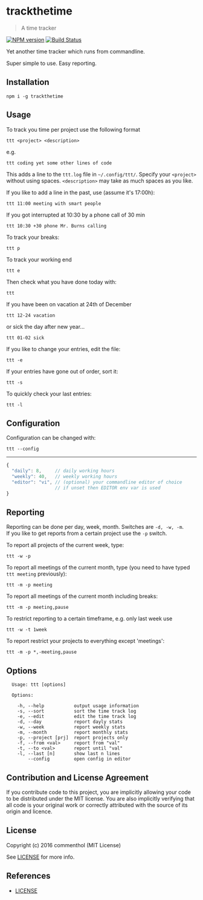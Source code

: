 # trackthetime

> A time tracker

[![NPM version](https://badge.fury.io/js/trackthetime.svg)](https://www.npmjs.com/package/trackthetime/)
[![Build Status](https://secure.travis-ci.org/commenthol/trackthetime.svg?branch=master)](https://travis-ci.org/commenthol/trackthetime)

Yet another time tracker which runs from commandline.

Super simple to use. Easy reporting.

## Installation

    npm i -g trackthetime

## Usage

To track you time per project use the following format

    ttt <project> <description>

e.g.

    ttt coding yet some other lines of code

This adds a line to the `ttt.log` file in `~/.config/ttt/`.
Specify your `<project>` without using spaces. `<description>` may take as much spaces as you like.

If you like to add a line in the past, use (assume it's 17:00h):

    ttt 11:00 meeting with smart people

If you got interrupted at 10:30 by a phone call of 30 min

    ttt 10:30 +30 phone Mr. Burns calling

To track your breaks:

    ttt p

To track your working end

    ttt e

Then check what you have done today with:

    ttt

If you have been on vacation at 24th of December

    ttt 12-24 vacation

or sick the day after new year...

    ttt 01-02 sick

If you like to change your entries, edit the file:

    ttt -e

If your entries have gone out of order, sort it:

    ttt -s

To quickly check your last entries:

    ttt -l

## Configuration

Configuration can be changed with:

    ttt --config

---

```js
{
  "daily": 8,     // daily working hours
  "weekly": 40,   // weekly working hours
  "editor": "vi", // (optional) your commandline editor of choice
                  // if unset then EDITOR env var is used
}
```

## Reporting

Reporting can be done per day, week, month. Switches are `-d, -w, -m`.  
If you like to get reports from a certain project use the `-p` switch.

To report all projects of the current week, type:

    ttt -w -p

To report all meetings of the current month, type (you need to have typed `ttt meeting` previously):

    ttt -m -p meeting

To report all meetings of the current month including breaks:

    ttt -m -p meeting,pause

To restrict reporting to a certain timeframe, e.g. only last week use

    ttt -w -t 1week

To report restrict your projects to everything except 'meetings':

    ttt -m -p *,-meeting,pause

## Options

```
  Usage: ttt [options]

  Options:

    -h, --help           output usage information
    -s, --sort           sort the time track log
    -e, --edit           edit the time track log
    -d, --day            report dayly stats
    -w, --week           report weekly stats
    -m, --month          report monthly stats
    -p, --project [prj]  report projects only
    -f, --from <val>     report from "val"
    -t, --to <val>       report until "val"
    -l, --last [n]       show last n lines
        --config         open config in editor
```

## Contribution and License Agreement

If you contribute code to this project, you are implicitly allowing your
code to be distributed under the MIT license. You are also implicitly
verifying that all code is your original work or correctly attributed
with the source of its origin and licence.

## License

Copyright (c) 2016 commenthol (MIT License)

See [LICENSE][] for more info.

## References

<!-- !ref -->

* [LICENSE][LICENSE]

<!-- ref! -->

[LICENSE]: ./LICENSE
